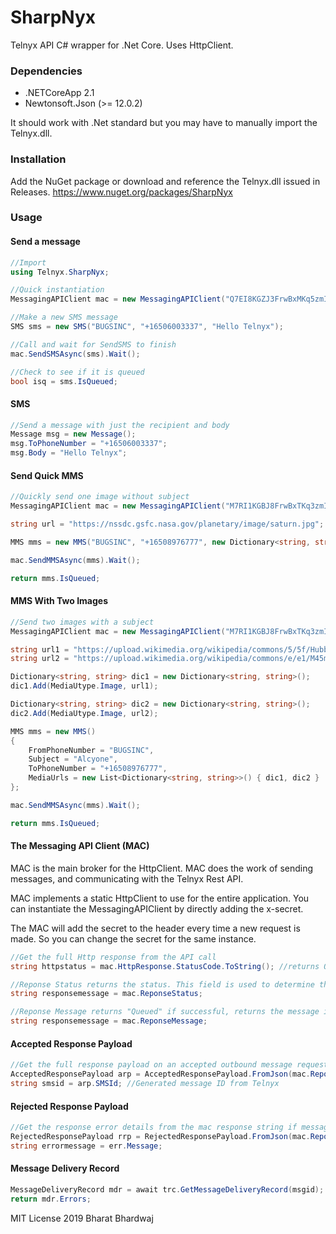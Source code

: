 # SharpNyx
Telnyx API C# wrapper for .Net Core. Uses  HttpClient.

### Dependencies
* .NETCoreApp 2.1
* Newtonsoft.Json (>= 12.0.2)

It should work with .Net standard but you may have to manually import the Telnyx.dll.

### Installation
Add the NuGet package or download and reference the Telnyx.dll issued in Releases.
https://www.nuget.org/packages/SharpNyx

### Usage
#### Send a message
```csharp
//Import
using Telnyx.SharpNyx;

//Quick instantiation
MessagingAPIClient mac = new MessagingAPIClient("Q7EI8KGZJ3FrwBxMKq5zmID1");

//Make a new SMS message
SMS sms = new SMS("BUGSINC", "+16506003337", "Hello Telnyx");

//Call and wait for SendSMS to finish
mac.SendSMSAsync(sms).Wait();

//Check to see if it is queued
bool isq = sms.IsQueued;
```

#### SMS
```csharp
//Send a message with just the recipient and body
Message msg = new Message();
msg.ToPhoneNumber = "+16506003337";
msg.Body = "Hello Telnyx";
```

#### Send Quick MMS
```csharp
//Quickly send one image without subject
MessagingAPIClient mac = new MessagingAPIClient("M7RI1KGBJ8FrwBxTKq3zmIN1");

string url = "https://nssdc.gsfc.nasa.gov/planetary/image/saturn.jpg";

MMS mms = new MMS("BUGSINC", "+16508976777", new Dictionary<string, string> { { MediaUtype.Image, url } });

mac.SendMMSAsync(mms).Wait();

return mms.IsQueued;
```

#### MMS With Two Images
```csharp
//Send two images with a subject
MessagingAPIClient mac = new MessagingAPIClient("M7RI1KGBJ8FrwBxTKq3zmIN1");

string url1 = "https://upload.wikimedia.org/wikipedia/commons/5/5f/HubbleDeepField.800px.jpg";
string url2 = "https://upload.wikimedia.org/wikipedia/commons/e/e1/M45map.jpg";

Dictionary<string, string> dic1 = new Dictionary<string, string>();
dic1.Add(MediaUtype.Image, url1);

Dictionary<string, string> dic2 = new Dictionary<string, string>();
dic2.Add(MediaUtype.Image, url2);

MMS mms = new MMS()
{
    FromPhoneNumber = "BUGSINC",
    Subject = "Alcyone",
    ToPhoneNumber = "+16508976777",
    MediaUrls = new List<Dictionary<string, string>>() { dic1, dic2 }
};

mac.SendMMSAsync(mms).Wait();

return mms.IsQueued;
```
#### The Messaging API Client (MAC)
MAC is the main broker for the HttpClient. MAC does the work of sending messages, and communicating with the Telnyx Rest API.

MAC implements a static HttpClient to use for the entire application. You can instantiate the MessagingAPIClient by directly adding the x-secret.

The MAC will add the secret to the header every time a new request is made. So you can change the secret for the same instance.

```csharp
//Get the full Http response from the API call
string httpstatus = mac.HttpResponse.StatusCode.ToString(); //returns OK for 200

//Reponse Status returns the status. This field is used to determine the Message.IsQueued value.
string responsemessage = mac.ReponseStatus;

//Reponse Message returns "Queued" if successful, returns the message if unsuccessful delivery
string responsemessage = mac.ReponseMessage;
```

#### Accepted Response Payload
```csharp
//Get the full response payload on an accepted outbound message request
AcceptedResponsePayload arp = AcceptedResponsePayload.FromJson(mac.ReponseString);
string smsid = arp.SMSId; //Generated message ID from Telnyx
```

#### Rejected Response Payload
```csharp
//Get the response error details from the mac response string if message is not queued
RejectedResponsePayload rrp = RejectedResponsePayload.FromJson(mac.ReponseString);
string errormessage = err.Message;
```

#### Message Delivery Record
```csharp
MessageDeliveryRecord mdr = await trc.GetMessageDeliveryRecord(msgid);
return mdr.Errors;
```


MIT License
2019 Bharat Bhardwaj